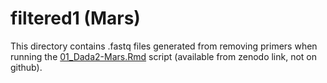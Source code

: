 # filtered1 (Mars)

This directory contains .fastq files generated from removing primers when running the [01_Dada2-Mars.Rmd](../../../../scripts/analysis-individual/Mars-2020/01_Dada2-Mars.Rmd) script (available from zenodo link, not on github).